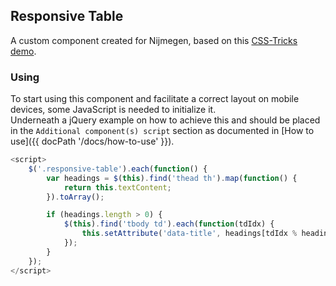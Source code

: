## Responsive Table

A custom component created for Nijmegen, based on this [CSS-Tricks demo](https://css-tricks.com/examples/ResponsiveTables/responsive.php).

### Using

To start using this component and facilitate a correct layout on mobile devices, some JavaScript is needed to initialize it.<br>
Underneath a jQuery example on how to achieve this and should be placed in the `Additional component(s) script` section as documented in [How to use]({{ docPath '/docs/how-to-use' }}).

```javascript
<script>
    $('.responsive-table').each(function() {
        var headings = $(this).find('thead th').map(function() {
            return this.textContent;
        }).toArray();

        if (headings.length > 0) {
            $(this).find('tbody td').each(function(tdIdx) {
                this.setAttribute('data-title', headings[tdIdx % headings.length]);
            });
        }
    });
</script>
```
